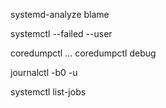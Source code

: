 systemd-analyze blame

systemctl --failed --user

coredumpctl ...
coredumpctl debug

journalctl -b0 -u <unit>

systemctl list-jobs

